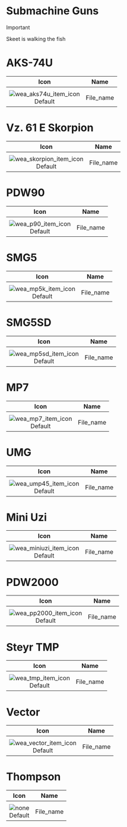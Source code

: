 # Submachine Guns

> [!IMPORTANT]
>
> Skeet is walking the fish



# AKS-74U

| Icon | Name |
| :--: | :--: | 
| | | | | 
![wea_aks74u_item_icon](https://github.com/user-attachments/assets/e854c760-4edf-46d6-8970-0c9b37f482d2)<br> Default | File_name | 


# Vz. 61 E Skorpion

| Icon | Name |
| :--: | :--: | 
| | | | | 
![wea_skorpion_item_icon](https://github.com/user-attachments/assets/a8159823-fa2f-4006-9898-090d0da87dae)<br> Default | File_name | 


# PDW90

| Icon | Name |
| :--: | :--: | 
| | | | | 
![wea_p90_item_icon](https://github.com/user-attachments/assets/a82568f4-3cb3-4dae-88d9-4ecf17b2ac8a)<br> Default | File_name | 


# SMG5

| Icon | Name |
| :--: | :--: | 
| | | | | 
![wea_mp5k_item_icon](https://github.com/user-attachments/assets/52ef82f9-9624-44f1-834a-672a90c80a08)<br> Default | File_name | 


# SMG5SD

| Icon | Name |
| :--: | :--: | 
| | | | | 
![wea_mp5sd_item_icon](https://github.com/user-attachments/assets/056cca53-0d51-446b-840c-a17b6e68a7e7)<br> Default | File_name | 


# MP7

| Icon | Name |
| :--: | :--: | 
| | | | | 
![wea_mp7_item_icon](https://github.com/user-attachments/assets/72b163ec-bd6b-40c4-a644-02db5400d523)<br> Default | File_name | 


# UMG

| Icon | Name |
| :--: | :--: | 
| | | | | 
![wea_ump45_item_icon](https://github.com/user-attachments/assets/ef50d196-e8b5-4352-8fe0-1ea7cf49ebd0)<br> Default | File_name | 


# Mini Uzi

| Icon | Name |
| :--: | :--: | 
| | | | | 
![wea_miniuzi_item_icon](https://github.com/user-attachments/assets/092deca8-bc7d-4628-9fdf-cc8b657815c9)<br> Default | File_name | 


# PDW2000

| Icon | Name |
| :--: | :--: | 
| | | | | 
![wea_pp2000_item_icon](https://github.com/user-attachments/assets/847b9ee0-d8e8-4fc0-a521-da5ca99dd9d8)<br> Default | File_name | 


# Steyr TMP

| Icon | Name |
| :--: | :--: | 
| | | | | 
![wea_tmp_item_icon](https://github.com/user-attachments/assets/55de85d1-40cb-49fd-b6d0-5fafbfa06f12)<br> Default | File_name | 


# Vector

| Icon | Name |
| :--: | :--: | 
| | | | | 
![wea_vector_item_icon](https://github.com/user-attachments/assets/69a85e7e-e149-4fc3-a357-7de5a6ed116b)<br> Default | File_name | 


# Thompson

| Icon | Name |
| :--: | :--: | 
| | | | | 
![none](https://github.com/user-attachments/assets/3f458391-b3e0-4cde-aaa5-0d14d6f94659)<br> Default | File_name | 
